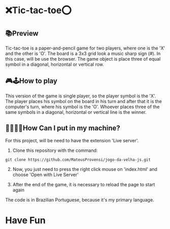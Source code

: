 # ❌Tic-tac-toe⭕      

## 📚Preview

Tic-tac-toe is a paper-and-pencil game for two players, where one is the 'X' and the other is 'O'. The board is a 3x3 grid look a music sharp sign (#). In this case, will be use the browser. The game object is place three of equal symbol in a diagonal, horizontal or vertical row.


## 🎮🕹How to play

This version of the game is single player, so the player symbol is the 'X'. The player places his symbol on the board in his turn and after that it is the computer's turn, where his symbol is the 'O'. Whoever places three of the same symbols in a diagonal, horizontal or vertical line is the winner.

## 👨‍💻👩‍💻How Can I put in my machine?

For this project, will be need to have the extension 'Live server'.

1. Clone this repository with the command:
```
git clone https://github.com/MateusProvensi/jogo-da-velha-js.git
```

2. Now, you just need to press the right click mouse on 'index.html' and choose 'Open with Live Server'

3. After the end of the game, it is necessary to reload the page to start again

The code is in Brazilian Portuguese, because it's my primary language.

# Have Fun

